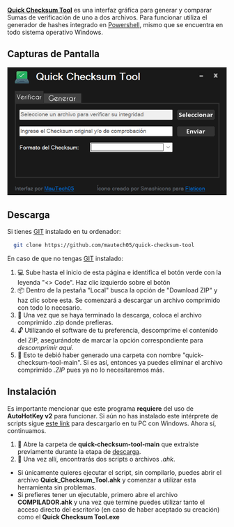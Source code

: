 [**Quick Checksum Tool**](https://github.com/mautech05/quick-checksum-tool) es una interfaz gráfica para generar y comparar Sumas de verificación de uno a dos archivos. Para funcionar utiliza el generador de hashes integrado en [Powershell](https://github.com/PowerShell/PowerShell), mismo que se encuentra en todo sistema operativo Windows.

## Capturas de Pantalla
![Menú](https://github.com/mautech05/quick-checksum-tool/blob/main/preview.png)

## Descarga
Si tienes [GIT](https://git-scm.com/) instalado en tu ordenador:
```bash
  git clone https://github.com/mautech05/quick-checksum-tool
```
En caso de que no tengas [GIT](https://git-scm.com/) instalado:
1. 💻 Sube hasta el inicio de esta página e identifica el botón verde con la leyenda "<> Code". Haz clic izquierdo sobre el botón
2. 📦 Dentro de la pestaña "Local" busca la opción de "Download ZIP" y haz clic sobre esta. Se comenzará a descargar un archivo comprimido con todo lo necesario.
3. 📌 Una vez que se haya terminado la descarga, coloca el archivo comprimido .zip donde prefieras.
4. 🔓 Utilizando el software de tu preferencia, descomprime el contenido del ZIP, asegurándote de marcar la opción correspondiente para *descomprimir aquí*.
5. 📁 Esto te debió haber generado una carpeta con nombre "quick-checksum-tool-main". Si es así, entonces ya puedes eliminar el archivo comprimido *.ZIP* pues ya no lo necesitaremos más.

## Instalación
Es importante mencionar que este programa **requiere** del uso de **AutoHotKey v2** para funcionar. Si aún no has instalado este intérprete de scripts sigue [este link](https://www.autohotkey.com/download/ahk-v2.exe) para descargarlo en tu PC con Windows. Ahora sí, continuamos.

1. 📁 Abre la carpeta de  **quick-checksum-tool-main** que extraíste previamente durante la etapa de [descarga](#descarga).
2. 📄 Una vez allí, encontrarás dos scripts o archivos *.ahk*.
- Si únicamente quieres ejecutar el script, sin compilarlo, puedes abrir el archivo **Quick_Checksum_Tool.ahk** y comenzar a utilizar esta herramienta sin problemas.
- Si prefieres tener un ejecutable, primero abre el archivo **COMPILADOR.ahk** y una vez que termine puedes utilizar tanto el acceso directo del escritorio (en caso de haber aceptado su creación) como el **Quick Checksum Tool.exe**